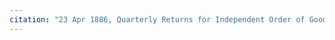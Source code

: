 ```yaml
---
citation: "23 Apr 1886, Quarterly Returns for Independent Order of Good Templars High Bridge Lodge No. 296, Tompkins County History Center"
---
```



